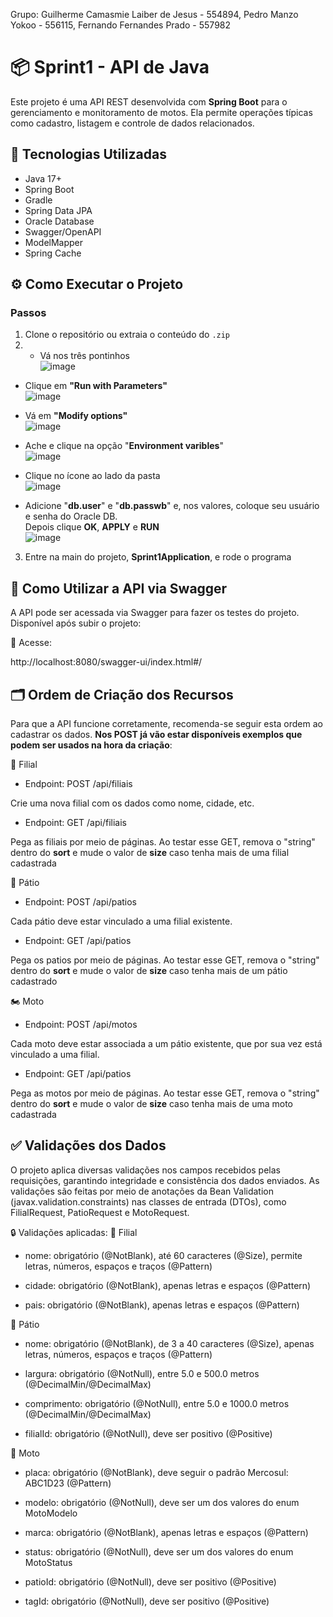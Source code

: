 Grupo: 
Guilherme Camasmie Laiber de Jesus - 554894, 
Pedro Manzo Yokoo - 556115, 
Fernando Fernandes Prado - 557982


# 📦 Sprint1 - API de Java

Este projeto é uma API REST desenvolvida com **Spring Boot** para o gerenciamento e monitoramento de motos. Ela permite operações típicas como cadastro, listagem e controle de dados relacionados.

## 🚀 Tecnologias Utilizadas

- Java 17+
- Spring Boot
- Gradle
- Spring Data JPA
- Oracle Database
- Swagger/OpenAPI
- ModelMapper
- Spring Cache

## ⚙️ Como Executar o Projeto

### Passos

1. Clone o repositório ou extraia o conteúdo do `.zip`
2. - Vá nos três pontinhos  
![image](https://github.com/user-attachments/assets/5efa2b64-c870-4136-a5b9-f22159c3b2db)

- Clique em **"Run with Parameters"**  
![image](https://github.com/user-attachments/assets/f55d4cf2-9cf6-432a-ac06-77f5b379b813)

- Vá em **"Modify options"**  
![image](https://github.com/user-attachments/assets/4c51e9ba-018e-4fc0-beac-81881b78a8ed)

- Ache e clique na opção "**Environment varibles**"  
![image](https://github.com/user-attachments/assets/bc1d0969-7712-4532-83a0-e6778dbecdc7)

- Clique no ícone ao lado da pasta  
![image](https://github.com/user-attachments/assets/82c657b8-5f39-4746-ae3f-8a11675052d9)

- Adicione "**db.user**" e "**db.passwb**" e, nos valores, coloque seu usuário e senha do Oracle DB.  
Depois clique **OK**, **APPLY** e **RUN**  
![image](https://github.com/user-attachments/assets/46029a42-c5be-40bc-a9d2-3e298b822e04)


3. Entre na main do projeto, **Sprint1Application**, e rode o programa

## 🧭 Como Utilizar a API via Swagger
A API pode ser acessada via Swagger para fazer os testes do projeto. Disponível após subir o projeto:

🔗 Acesse:

http://localhost:8080/swagger-ui/index.html#/

## 🗂️ Ordem de Criação dos Recursos
Para que a API funcione corretamente, recomenda-se seguir esta ordem ao cadastrar os dados. 
**Nos POST já vão estar disponíveis exemplos que podem ser usados na hora da criação**:

📍 Filial

- Endpoint: POST /api/filiais

Crie uma nova filial com os dados como nome, cidade, etc.

- Endpoint: GET /api/filiais

Pega as filiais por meio de páginas. Ao testar esse GET, remova o "string" dentro do **sort** e mude o valor de **size** caso tenha mais de uma filial cadastrada

🚧 Pátio

- Endpoint: POST /api/patios

Cada pátio deve estar vinculado a uma filial existente.

- Endpoint: GET /api/patios

Pega os patios por meio de páginas. Ao testar esse GET, remova o "string" dentro do **sort** e mude o valor de **size** caso tenha mais de um pátio cadastrado


🏍️ Moto

- Endpoint: POST /api/motos

Cada moto deve estar associada a um pátio existente, que por sua vez está vinculado a uma filial.

- Endpoint: GET /api/patios

Pega as motos por meio de páginas. Ao testar esse GET, remova o "string" dentro do **sort** e mude o valor de **size** caso tenha mais de uma moto cadastrada


## ✅ Validações dos Dados
O projeto aplica diversas validações nos campos recebidos pelas requisições, garantindo integridade e consistência dos dados enviados. As validações são feitas por meio de anotações da Bean Validation (javax.validation.constraints) nas classes de entrada (DTOs), como FilialRequest, PatioRequest e MotoRequest.

🔒 Validações aplicadas:
📌 Filial
- nome: obrigatório (@NotBlank), até 60 caracteres (@Size), permite letras, números, espaços e traços (@Pattern)

- cidade: obrigatório (@NotBlank), apenas letras e espaços (@Pattern)

- pais: obrigatório (@NotBlank), apenas letras e espaços (@Pattern)

📌 Pátio
- nome: obrigatório (@NotBlank), de 3 a 40 caracteres (@Size), apenas letras, números, espaços e traços (@Pattern)

- largura: obrigatório (@NotNull), entre 5.0 e 500.0 metros (@DecimalMin/@DecimalMax)

- comprimento: obrigatório (@NotNull), entre 5.0 e 1000.0 metros (@DecimalMin/@DecimalMax)

- filialId: obrigatório (@NotNull), deve ser positivo (@Positive)

📌 Moto
- placa: obrigatório (@NotBlank), deve seguir o padrão Mercosul: ABC1D23 (@Pattern)

- modelo: obrigatório (@NotNull), deve ser um dos valores do enum MotoModelo

- marca: obrigatório (@NotBlank), apenas letras e espaços (@Pattern)

- status: obrigatório (@NotNull), deve ser um dos valores do enum MotoStatus

- patioId: obrigatório (@NotNull), deve ser positivo (@Positive)

- tagId: obrigatório (@NotNull), deve ser positivo (@Positive)











